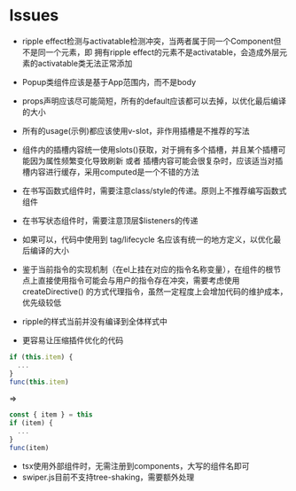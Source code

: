 # Issues

- ripple effect检测与activatable检测冲突，当两者属于同一个Component但不是同一个元素，即 拥有ripple effect的元素不是activatable，会造成外层元素的activatable类无法正常添加

- Popup类组件应该是基于App范围内，而不是body

- props声明应该尽可能简短，所有的default应该都可以去掉，以优化最后编译的大小

- 所有的usage(示例)都应该使用v-slot，非作用插槽是不推荐的写法

- 组件内的插槽内容统一使用slots()获取，对于拥有多个插槽，并且某个插槽可能因为属性频繁变化导致刷新 或者 插槽内容可能会很复杂时，应该适当对插槽内容进行缓存，采用computed是一个不错的方法

- 在书写函数式组件时，需要注意class/style的传递。原则上不推荐编写函数式组件
- 在书写状态组件时，需要注意顶层$listeners的传递

- 如果可以，代码中使用到 tag/lifecycle 名应该有统一的地方定义，以优化最后编译的大小

- 鉴于当前指令的实现机制（在el上挂在对应的指令名称变量），在组件的根节点上直接使用指令可能会与用户的指令存在冲突，需要考虑使用 createDirective() 的方式代理指令，虽然一定程度上会增加代码的维护成本，优先级较低

- ripple的样式当前并没有编译到全体样式中

- 更容易让压缩插件优化的代码

```js
if (this.item) {
  ...
}
func(this.item)
```

=>

```js
const { item } = this
if (item) {
  ...
}
func(item)
```

- tsx使用外部组件时，无需注册到components，大写的组件名即可
- swiper.js目前不支持tree-shaking，需要额外处理
